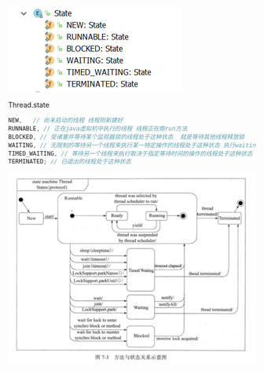 

![1542168291437](img/1542168291437.png)



Thread.state
```java
NEW,   // 尚未启动的线程 线程刚新建好
RUNNABLE, // 正在java虚拟机中执行的线程 线程正在跑run方法
BLOCKED, // 受诸塞并等待某个监视器锁的线程处于这种状态  就是等待其他线程释放锁 
WAITING, // 无限制的等待另一个线程来执行某一特定操作的线程处于这种状态 执行waiting()方法
TIMED_WAITING, // 等待另一个线程来执行取决于指定等待时间的操作的线程处于这种状态 执行waiting（long）方法
TERMINATED; // 已退出的线程处于这种状态
```

![1556872851298](img/1556872851298.png)